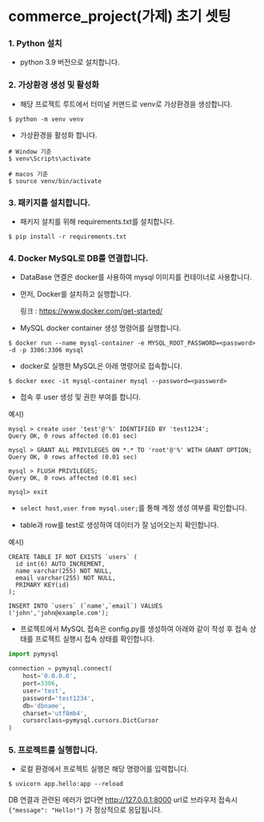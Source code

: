 # commerce_project(가제) 초기 셋팅

### 1. Python 설치

- python 3.9 버전으로 설치합니다.

### 2. 가상환경 생성 및 활성화

- 해당 프로젝트 루트에서 터미널 커맨드로 venv로 가상환경을 생성합니다.
```shell
$ python -m venv venv
```

- 가상환경을 활성화 합니다.
```shell
# Window 기준
$ venv\Scripts\activate

# macos 기준
$ source venv/bin/activate
```

### 3. 패키지를 설치합니다.
- 패키지 설치를 위해 requirements.txt를 설치합니다.
```shell
$ pip install -r requirements.txt
```

### 4. Docker MySQL로 DB를 연결합니다.
- DataBase 연결은 docker를 사용하여 mysql 이미지를 컨테이너로 사용합니다.
- 먼저, Docker를 설치하고 실행합니다.

   링크 : https://www.docker.com/get-started/

- MySQL docker container 생성 명령어를 실행합니다.
```shell
$ docker run --name mysql-container -e MYSQL_ROOT_PASSWORD=<password> -d -p 3306:3306 mysql
```
- docker로 실행한 MySQL은 아래 명령어로 접속합니다.
```shell
$ docker exec -it mysql-container mysql --password=<password>
```
- 접속 후 user 생성 및 권한 부여를 합니다.

예시)
```shell
mysql > create user 'test'@'%' IDENTIFIED BY 'test1234';
Query OK, 0 rows affected (0.01 sec)

mysql > GRANT ALL PRIVILEGES ON *.* TO 'root'@'%' WITH GRANT OPTION;
Query OK, 0 rows affected (0.01 sec)

mysql > FLUSH PRIVILEGES;
Query OK, 0 rows affected (0.01 sec)

mysql> exit
```
- ```select host,user from mysql.user;```를 통해 계정 생성 여부를 확인합니다.


- table과 row를 test로 생성하여 데이터가 잘 넘어오는지 확인합니다.

예시)
```mysql
CREATE TABLE IF NOT EXISTS `users` (
  id int(6) AUTO_INCREMENT,
  name varchar(255) NOT NULL,
  email varchar(255) NOT NULL,
  PRIMARY KEY(id)
);

INSERT INTO `users` (`name',`email`) VALUES
('john','john@example.com');

```

- 프로젝트에서 MySQL 접속은 config.py를 생성하여 아래와 같이 작성 후 접속 상태를 프로젝트 실행시 접속 상태를 확인합니다.
```python
import pymysql

connection = pymysql.connect(
    host='0.0.0.0',
    port=3306,
    user='test',
    password='test1234',
    db='dbname',
    charset='utf8mb4',
    cursorclass=pymysql.cursors.DictCursor
)
```

### 5. 프로젝트를 실행합니다.
- 로컬 환경에서 프로젝트 실행은 해당 명령어를 입력합니다.
```shell
$ uvicorn app.hello:app --reload
```
DB 연결과 관련된 에러가 없다면
http://127.0.0.1:8000 url로 브라우저 접속시
```{"message": "Hello!"}```
가 정상적으로 응답됩니다.

